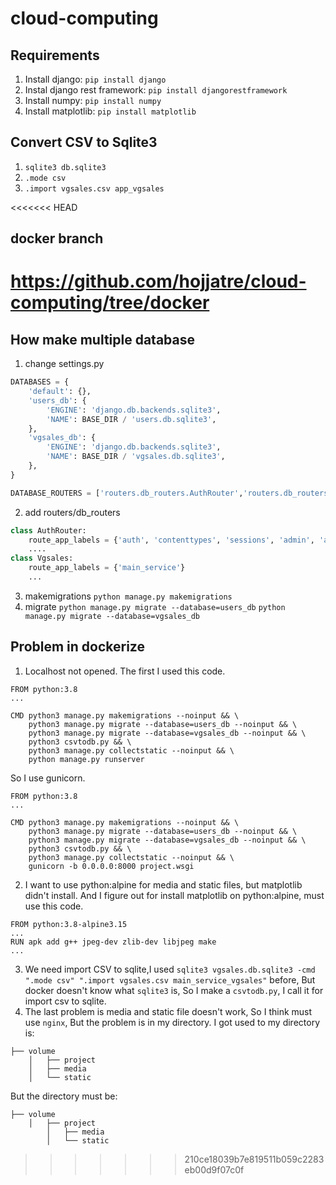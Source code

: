 # cloud-computing

## Requirements
1. Install django:
    `pip install django`
2. Instal django rest framework:
    `pip install djangorestframework`
3. Install numpy:
    `pip install numpy`
4. Install matplotlib:
    `pip install matplotlib`

## Convert CSV to Sqlite3
1. `sqlite3 db.sqlite3`
2. `.mode csv`
3. `.import vgsales.csv app_vgsales`

<<<<<<< HEAD
## docker branch
https://github.com/hojjatre/cloud-computing/tree/docker
=======
## How make multiple database
1. change settings.py
```python
DATABASES = {
    'default': {},
    'users_db': {
        'ENGINE': 'django.db.backends.sqlite3',
        'NAME': BASE_DIR / 'users.db.sqlite3',
    },
    'vgsales_db': {
        'ENGINE': 'django.db.backends.sqlite3',
        'NAME': BASE_DIR / 'vgsales.db.sqlite3',
    },
}

DATABASE_ROUTERS = ['routers.db_routers.AuthRouter','routers.db_routers.Vgsales']
```
2. add routers/db_routers
```python
class AuthRouter:
    route_app_labels = {'auth', 'contenttypes', 'sessions', 'admin', 'account', 'authtoken'}
    ....
class Vgsales:
    route_app_labels = {'main_service'}
    ...
```
3. makemigrations
    `python manage.py makemigrations`
4. migrate
    `python manage.py migrate --database=users_db`
    `python manage.py migrate --database=vgsales_db`

## Problem in dockerize
1. Localhost not opened. The first I used this code.
```docker
FROM python:3.8
...

CMD python3 manage.py makemigrations --noinput && \
    python3 manage.py migrate --database=users_db --noinput && \
    python3 manage.py migrate --database=vgsales_db --noinput && \
    python3 csvtodb.py && \
    python3 manage.py collectstatic --noinput && \
    python manage.py runserver
```
So I use gunicorn.
```docker
FROM python:3.8
...

CMD python3 manage.py makemigrations --noinput && \
    python3 manage.py migrate --database=users_db --noinput && \
    python3 manage.py migrate --database=vgsales_db --noinput && \
    python3 csvtodb.py && \
    python3 manage.py collectstatic --noinput && \
    gunicorn -b 0.0.0.0:8000 project.wsgi
```
2. I want to use python:alpine for media and static files, but matplotlib didn't install. And I figure out for install matplotlib on python:alpine, must use this code.
```docker
FROM python:3.8-alpine3.15
...
RUN apk add g++ jpeg-dev zlib-dev libjpeg make
...
```
3. We need import CSV to sqlite,I used `sqlite3 vgsales.db.sqlite3 -cmd ".mode csv" ".import vgsales.csv main_service_vgsales"` before, But docker doesn't know what `sqlite3` is, So I make a `csvtodb.py`, I call it for import csv to sqlite.
4. The last problem is media and static file doesn't work, So I think must use `nginx`, But the problem is in my directory.
I got used to my directory is:
```
├── volume
    │   ├── project
    │   ├── media
    │   └── static
```
But the directory must be:
```
├── volume
    │   ├── project
        │   ├── media
        │   └── static
```
>>>>>>> 210ce18039b7e819511b059c2283eb00d9f07c0f

